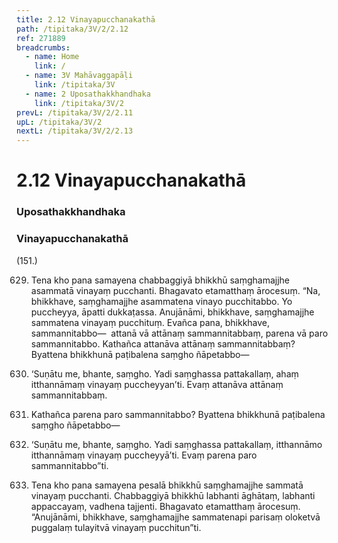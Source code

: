 ```yaml
---
title: 2.12 Vinayapucchanakathā
path: /tipitaka/3V/2/2.12
ref: 271889
breadcrumbs:
  - name: Home
    link: /
  - name: 3V Mahāvaggapāḷi
    link: /tipitaka/3V
  - name: 2 Uposathakkhandhaka
    link: /tipitaka/3V/2
prevL: /tipitaka/3V/2/2.11
upL: /tipitaka/3V/2
nextL: /tipitaka/3V/2/2.13
---
```


# 2.12 Vinayapucchanakathā

### Uposathakkhandhaka

### Vinayapucchanakathā

(151.)

629. Tena kho pana samayena chabbaggiyā bhikkhū saṃghamajjhe asammatā vinayaṃ pucchanti. Bhagavato etamatthaṃ ārocesuṃ. “Na, bhikkhave, saṃghamajjhe asammatena vinayo pucchitabbo. Yo puccheyya, āpatti dukkaṭassa. Anujānāmi, bhikkhave, saṃghamajjhe sammatena vinayaṃ pucchituṃ. Evañca pana, bhikkhave, sammannitabbo—  attanā vā attānaṃ sammannitabbaṃ, parena vā paro sammannitabbo. Kathañca attanāva attānaṃ sammannitabbaṃ? Byattena bhikkhunā paṭibalena saṃgho ñāpetabbo—

630. ‘Suṇātu me, bhante, saṃgho. Yadi saṃghassa pattakallaṃ, ahaṃ itthannāmaṃ vinayaṃ puccheyyan’ti. Evaṃ attanāva attānaṃ sammannitabbaṃ.

631. Kathañca parena paro sammannitabbo? Byattena bhikkhunā paṭibalena saṃgho ñāpetabbo—

632. ‘Suṇātu me, bhante, saṃgho. Yadi saṃghassa pattakallaṃ, itthannāmo itthannāmaṃ vinayaṃ puccheyyā’ti. Evaṃ parena paro sammannitabbo”ti.

633. Tena kho pana samayena pesalā bhikkhū saṃghamajjhe sammatā vinayaṃ pucchanti. Chabbaggiyā bhikkhū labhanti āghātaṃ, labhanti appaccayaṃ, vadhena tajjenti. Bhagavato etamatthaṃ ārocesuṃ. “Anujānāmi, bhikkhave, saṃghamajjhe sammatenapi parisaṃ oloketvā puggalaṃ tulayitvā vinayaṃ pucchitun”ti.



